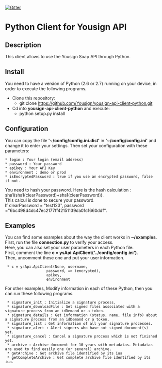 
[![Gitter](https://badges.gitter.im/Join%20Chat.svg)](https://gitter.im/Yousign/yousign-api-client-python?utm_source=badge&utm_medium=badge&utm_campaign=pr-badge&utm_content=body_badge)

# Python Client for Yousign API

## Description

This client allows to use the Yousign Soap API through Python.

## Install
You need to have a version of Python (2.6 or 2.7) running on your device, in order to execute the following programs.

+ Clone this repository:  
    * git clone https://github.com/Yousign/yousign-api-client-python.git
+ Cd into **yousign-api-client-python** and execute:  
    * python setup.py install

## Configuration
You can copy the file **'~/config/config.ini.dist'** in **'~/config/config.ini'** and change it to enter your settings. 
Then set your configuration with these parameters:

    * login : Your login (email address)
    * password : Your password
    * apikey : Your API Key 
    * environment : demo or prod
    * isEncryptedPassword : true if you use an encrypted password, false if not.    
You need to hash your password. 
Here is the hash calculation : sha1(sha1(clearPassword)+sha1(clearPassword)).  
This calcul is done to secure your password.   
If clearPassword = "test123", password ="6bc498d4dc47ec2177ff42151139da01c1660ddf".

## Examples
You can find some examples about the way the client works in **~/examples**.
First, run the file **connection.py** to verify your access.  
Here, you can also set your user parameters in each Python file.  
First, comment the line **c = ysApi.ApiClient('../config/config.ini')**.  
Then, uncomment these one and put your user information.  

     * c = ysApi.ApiClient(None, username,  
                       password, => (encrypted),  
                       apikey, 
                       environment 
For other examples, Modify information in each of these Python, then you can run these following programs.
  
     * signature_init : Initialize a signature process.
     * signature_downloadFile : Get signed files associated with a signature process from an idDemand or a token.
     * signature_details : Get information (status, name, file info) about a signature process from an idDemand or a token.
     * signature_list : Get information of all your signature processes.
     * signature_alert : Alert signers who have not signed document(s) yet.
     * signature_cancel : Cancel a signature process which is not finished yet.
     * archive : Archive document for 10 years with metadatas. Metadatas are used to find easily one (or several) archive.
     * getArchive : Get archive file identified by its iua
     * getCompleteArchive : Get complete archive file identified by its iua.

